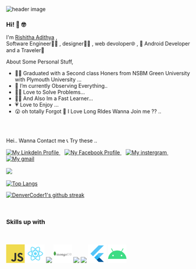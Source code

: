 ![header image](https://github.com/Rishithagunawardana/RIshitha-Gunawardana/blob/main/assets/as1.png)

### Hi! 👋 🤓

 I'm [Rishitha Adithya](https://rishitha-gunawardana.web.app) , 
 <br> Software Engineer🧑‍💻  ,  designer👨‍💻 ,  web devoloper🌐 ,  :iphone: Android Developer   and a   Traveler🚶‍ 

About Some Personal Stuff,

- 👨‍🎓 Graduated with a Second class Honers from NSBM Green University with Plymouth University ...
- 🌱 I’m currently Observing Everything..
- 👨‍💻 Love to Solve Problems...
- 👨‍🎨 And Also Im a Fast Learner...
- 💗 Love to Enjoy ...  
- :open_mouth: oh totally Forgot :red_car: I Love Long RIdes Wanna Join me ?? ..
<br>

<br/>

Hei.. Wanna Contact me :telephone_receiver:  Try these .. 
 


<div align="left">
    <a href="https://www.linkedin.com/in/rishitha-gunawardana-32aba9185/">
        <img alt="My LinkdeIn Profile" width="80px" src="https://img.shields.io/badge/LinkedIn-0077B5?style=for-the-badge&logo=linkedin&logoColor=white" /> 
    </a>
    &nbsp;&nbsp;
    <a href="https://www.facebook.com/rishithagunawardana/">
        <img alt=" Ny Facebook Profile " width="80px" src="https://img.shields.io/badge/Facebook-1877F2?style=for-the-badge&logo=facebook&logoColor=white" />
    </a>
    &nbsp;&nbsp;
    <a href="https://www.instagram.com/rishitha_98_gunawardana_/">
        <img alt="My instergram " width="80px" src="https://img.shields.io/badge/Instagram-E4405F?style=for-the-badge&logo=instagram&logoColor=white" />
    </a>
    &nbsp;&nbsp;
    <a href="rishithagunawardana@gmail.com">
        <img alt="My gmail " width="60px" src="https://img.shields.io/badge/Gmail-D14836?style=for-the-badge&logo=gmail&logoColor=white" />
    
   
</div>
<br>
<img src="https://github-readme-stats.vercel.app/api?username=Rishithagunawardana&theme=tokyonight&show_icons=true">

[![Top Langs](https://github-readme-stats.vercel.app/api/top-langs/?username=Rishithagunawardana&layout=compact&theme=tokyonight)](https://github.com/anuraghazra/github-readme-stats)

[![DenverCoder1's github streak](https://github-readme-streak-stats.herokuapp.com/?user=Rishithagunawardana&theme=tokyonight)](https://github.com/DenverCoder1/github-readme-streak-stats)
<br>

<br/>

### Skills up with
<br>
<br/>
<code><img height="50" src="https://raw.githubusercontent.com/github/explore/80688e429a7d4ef2fca1e82350fe8e3517d3494d/topics/javascript/javascript.png"></code>
<code><img height="50" src="https://raw.githubusercontent.com/github/explore/80688e429a7d4ef2fca1e82350fe8e3517d3494d/topics/react/react.png"></code>
<code><img height="50" src="https://raw.githubusercontent.com/dereknguyen269/dereknguyen269/master/images/nodejs.png"></code>
<code><img height="50" src="https://raw.githubusercontent.com/github/explore/80688e429a7d4ef2fca1e82350fe8e3517d3494d/topics/mongodb/mongodb.png"></code>
 <code><img height="50" src="https://encrypted-tbn0.gstatic.com/images?q=tbn:ANd9GcTYFZQXT4kEYUjbUhmNMYG_eombc9m6Q1bukCx2-10n8nN3YqXLO4lnzCYMIe6IWLJjhmQ&usqp=CAU)"></code>
  <code><img height="50" src="https://pbs.twimg.com/profile_images/1163911054788833282/AcA2LnWL_400x400.jpg"></code>
 <code><img height="50" src="https://raw.githubusercontent.com/github/explore/78df643247d429f6cc873026c0622819ad797942/topics/flutter/flutter.png"></code>
<code><img height="50" src="https://raw.githubusercontent.com/github/explore/78df643247d429f6cc873026c0622819ad797942/topics/android/android.png"></code>

